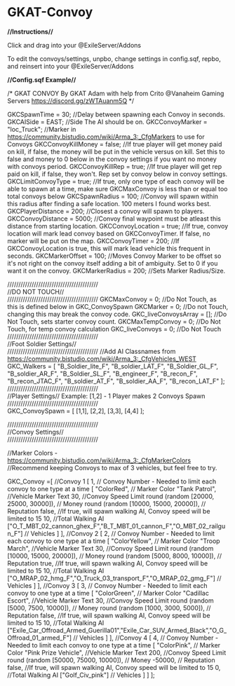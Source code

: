 # GKAT-Convoy

**//Instructions//**

Click and drag into your @ExileServer/Addons

To edit the convoys/settings, unpbo, change settings in config.sqf, repbo, and reinsert into your @ExileServer/Addons

**//Config.sqf Example//**

/*
GKAT CONVOY
By GKAT Adam with help from
Crito @Vanaheim Gaming Servers
https://discord.gg/zWTAuanm5Q
*/
		
GKCSpawnTime = 30;											//Delay between spawning each Convoy in seconds.
GKCAISide = EAST;											//Side The AI should be on.	
GKCConvoyMarker = "loc_Truck";								//Marker in https://community.bistudio.com/wiki/Arma_3:_CfgMarkers to use for Convoys
GKCConvoyKillMoney = false;									//If true player will get money paid on kill, if false, the money will be put in the vehicle versus on kill. Set this to false and money to 0 below in the convoy settings if you want no money with convoys period.
GKCConvoyKillRep = true;									//If true player will get rep paid on kill, if false, they won't.  Rep set by convoy below in convoy settings.
GKCLimitConvoyType = true;									//If true, only one type of each convoy will be able to spawn at a time, make sure GKCMaxConvoy is less than or equal too total convoys below
GKCSpawnRadius = 100;										//Convoy will spawn within this radius after finding a safe location.  100 meters I found works best.
GKCPlayerDistance = 200;									//Closest a convoy will spawn to players.
GKCConvoyDistance = 5000;									//Convoy final waypoint must be atleast this distance from starting location.
GKCConvoyLocation = true;									//If true, convoy location will mark lead convoy based on GKCConvoyTimer.  If false, no marker will be put on the map.
GKCConvoyTimer = 200;										//If GKCConvoyLocation is true, this will mark lead vehicle this frequent in seconds.
GKCMarkerOffset = 100;										//Moves Convoy Marker to be offset so it's not right on the convoy itself adding a bit of ambiguity.  Set to 0 if you want it on the convoy.
GKCMarkerRadius = 200;										//Sets Marker Radius/Size.

/////////////////////////////////////////		
//DO NOT TOUCH//		
/////////////////////////////////////////
GKCMaxConvoy = 0;											//Do Not Touch, as this is defined below in GKC_ConvoySpawn
GKCMarker = 0;												//Do not Touch, changing this may break the convoy code.
GKC_liveConvoysArray = [];									//Do Not Touch, sets starter convoy count.
GKCMaxTempConvoy = 0;										//Do Not Touch, for temp convoy calculation
GKC_liveConvoys = 0;										//Do Not Touch
/////////////////////////////////////////		
//Foot Soldier Settings//		
/////////////////////////////////////////
//Add AI Classnames from https://community.bistudio.com/wiki/Arma_3:_CfgVehicles_WEST
GKC_Walkers = [
				"B_Soldier_lite_F",
				"B_soldier_LAT_F",
				"B_Soldier_GL_F",
				"B_soldier_AR_F",
				"B_Soldier_SL_F",
				"B_engineer_F",
				"B_recon_F",
				"B_recon_JTAC_F",
				"B_soldier_AT_F",
				"B_soldier_AA_F",
				"B_recon_LAT_F"
				];
/////////////////////////////////////////		
//Player Settings// Example: [1,2] - 1 Player makes 2 Convoys Spawn
/////////////////////////////////////////				
GKC_ConvoySpawn = [
					[1,1],
					[2,2],
					[3,3],
					[4,4]
				];

				
/////////////////////////////////////////		
//Convoy Settings//		
/////////////////////////////////////////

//Marker Colors - https://community.bistudio.com/wiki/Arma_3:_CfgMarkerColors
//Recommend keeping Convoys to max of 3 vehicles, but feel free to try.
					
GKC_Convoy =[
				//Convoy 1
				[
					1,	// Convoy Number - Needed to limit each convoy to one type at a time
						[
							"ColorRed", // Marker Color
							"Tank Patrol", //Vehicle Marker Text
							30, //Convoy Speed Limit
							round (random [20000, 25000, 30000]), // Money
							round (random [10000, 15000, 20000]), // Reputation
							false,	//If true, will spawn walking AI, Convoy speed will be limited to 15
							10, //Total Walking AI
							["O_T_MBT_02_cannon_ghex_F","B_T_MBT_01_cannon_F","O_MBT_02_railgun_F"]	// Vehicles
						]
				],
				//Convoy 2
				[
					2,	// Convoy Number - Needed to limit each convoy to one type at a time
						[
							"ColorYellow", // Marker Color
							"Troop March", //Vehicle Marker Text
							30, //Convoy Speed Limit
							round (random [10000, 15000, 20000]), // Money
							round (random [5000, 8000, 10000]), // Reputation
							true,	//If true, will spawn walking AI, Convoy speed will be limited to 15
							10, //Total Walking AI
							["O_MRAP_02_hmg_F","O_Truck_03_transport_F","O_MRAP_02_gmg_F"]	// Vehicles
						]
				],
				//Convoy 3
				[
					3,	// Convoy Number - Needed to limit each convoy to one type at a time
						[
							"ColorGreen", // Marker Color
							"Cadillac Escort", //Vehicle Marker Text
							30, //Convoy Speed Limit
							round (random [5000, 7500, 10000]), // Money
							round (random [1000, 3000, 5000]), // Reputation
							false,	//If true, will spawn walking AI, Convoy speed will be limited to 15
							10, //Total Walking AI
							["Exile_Car_Offroad_Armed_Guerilla01","Exile_Car_SUV_Armed_Black","O_G_Offroad_01_armed_F"]	// Vehicles
						]
				],
				//Convoy 4
				[
					4,	// Convoy Number - Needed to limit each convoy to one type at a time
						[
							"ColorPink", // Marker Color
							"Pink Prize Vehicle", //Vehicle Marker Text
							200, //Convoy Speed Limit
							round (random [50000, 75000, 10000]), // Money
							-50000, // Reputation
							false,	//If true, will spawn walking AI, Convoy speed will be limited to 15
							0, //Total Walking AI
							["Golf_Civ_pink"]	// Vehicles
						]
				]
			];
